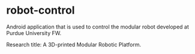 # robot-control
Android application that is used to control the modular robot developed at Purdue University FW.

Research title: A 3D-printed Modular Robotic Platform.
